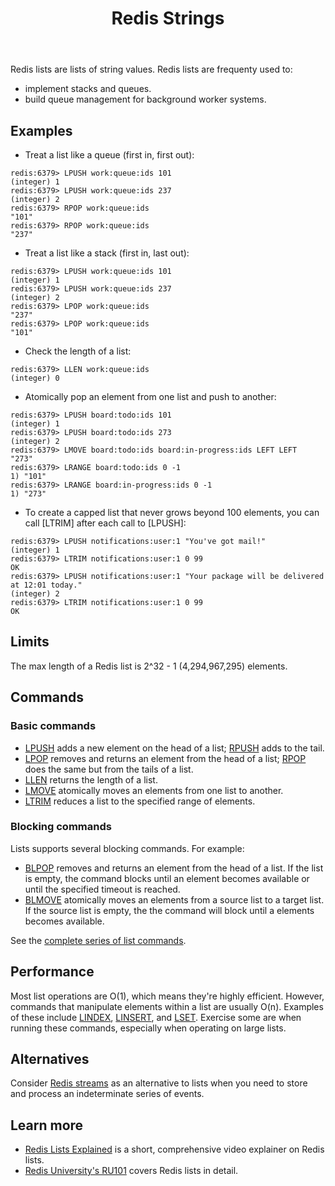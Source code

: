 ﻿---
title: "Redis Strings"
linkTitle: "Lists"
weight: 3
description: >
    Introduction to Redis Lists
---

Redis lists are lists of string values. Redis lists are frequenty used to:

* implement stacks and queues.
* build queue management for background worker systems.

## Examples

* Treat a list like a queue (first in, first out):
```
redis:6379> LPUSH work:queue:ids 101
(integer) 1
redis:6379> LPUSH work:queue:ids 237
(integer) 2
redis:6379> RPOP work:queue:ids
"101"
redis:6379> RPOP work:queue:ids
"237"
```

* Treat a list like a stack (first in, last out):
```
redis:6379> LPUSH work:queue:ids 101
(integer) 1
redis:6379> LPUSH work:queue:ids 237
(integer) 2
redis:6379> LPOP work:queue:ids
"237"
redis:6379> LPOP work:queue:ids
"101"
```

* Check the length of a list:
```
redis:6379> LLEN work:queue:ids
(integer) 0
```

* Atomically pop an element from one list and push to another:
```
redis:6379> LPUSH board:todo:ids 101
(integer) 1
redis:6379> LPUSH board:todo:ids 273
(integer) 2
redis:6379> LMOVE board:todo:ids board:in-progress:ids LEFT LEFT
"273"
redis:6379> LRANGE board:todo:ids 0 -1
1) "101"
redis:6379> LRANGE board:in-progress:ids 0 -1
1) "273"
```

* To create a capped list that never grows beyond 100 elements, you can call [LTRIM] after each call to [LPUSH]:
```
redis:6379> LPUSH notifications:user:1 "You've got mail!"
(integer) 1
redis:6379> LTRIM notifications:user:1 0 99
OK
redis:6379> LPUSH notifications:user:1 "Your package will be delivered at 12:01 today."
(integer) 2
redis:6379> LTRIM notifications:user:1 0 99
OK
```

## Limits

The max length of a Redis list is 2^32 - 1 (4,294,967,295) elements.

## Commands

### Basic commands

* [LPUSH](/commands/lpush) adds a new element on the head of a list; [RPUSH](/commands/rpush) adds to the tail. 
* [LPOP](/commands/lpush) removes and returns an element from the head of a list; [RPOP](/commands/rpush) does the same but from the tails of a list. 
* [LLEN](/commands/llen) returns the length of a list.
* [LMOVE](/commands/lmove) atomically moves an elements from one list to another.
* [LTRIM](/commands/ltrim) reduces a list to the specified range of elements.

### Blocking commands

Lists supports several blocking commands. For example:

* [BLPOP](/commands/blpush) removes and returns an element from the head of a list. If the list is empty, the command blocks until an element becomes available or until the specified timeout is reached.
* [BLMOVE](/commands/blmove) atomically moves an elements from a source list to a target list. If the source list is empty, the the command will block until a elements becomes available.

See the [complete series of list commands](https://redis.io/commands/?group=list).

## Performance

Most list operations are O(1), which means they're highly efficient. However, commands that manipulate elements within a list are usually O(n). Examples of these include [LINDEX](/commands/lindex), [LINSERT](/commands/linsert), and [LSET](/commmands/lset). Exercise some are when running these commands, especially when operating on large lists.

## Alternatives

Consider [Redis streams](/docs/data-types/streams) as an alternative to lists when you need to store and process an indeterminate series of events.

## Learn more

* [Redis Lists Explained](https://www.youtube.com/watch?v=PB5SeOkkxQc) is a short, comprehensive video explainer on Redis lists.
* [Redis University's RU101](https://university.redis.com/courses/ru101/) covers Redis lists in detail.
